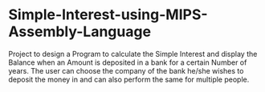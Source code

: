 # Simple-Interest-using-MIPS-Assembly-Language
Project to design a Program to calculate the Simple Interest and display the Balance when an Amount is deposited in a bank for a certain Number of years. The user can choose the company of the bank he/she wishes to deposit the money in and can also perform the same for multiple people.
